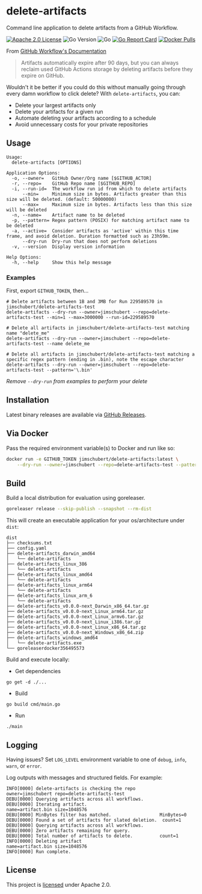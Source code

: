 # delete-artifacts

Command line application to delete artifacts from a GitHub Workflow.

[![Apache 2.0 License](https://img.shields.io/badge/License-Apache%202.0-blue)](./LICENSE)
![Go Version](https://img.shields.io/github/go-mod/go-version/jimschubert/delete-artifacts)
![Go](https://github.com/jimschubert/delete-artifacts/workflows/Build/badge.svg)
[![Go Report Card](https://goreportcard.com/badge/github.com/jimschubert/delete-artifacts)](https://goreportcard.com/report/github.com/jimschubert/delete-artifacts)
[![Docker Pulls](https://img.shields.io/docker/pulls/jimschubert/delete-artifacts)](https://hub.docker.com/r/jimschubert/delete-artifacts)
<!-- [![codecov](https://codecov.io/gh/jimschubert/delete-artifacts/branch/master/graph/badge.svg)](https://codecov.io/gh/jimschubert/delete-artifacts) --> 


From [GitHub Workflow's Documentation](https://docs.github.com/en/actions/configuring-and-managing-workflows/persisting-workflow-data-using-artifacts)

> Artifacts automatically expire after 90 days, but you can always reclaim used GitHub Actions storage by deleting artifacts before they expire on GitHub.

Wouldn't it be better if you could do this without manually going through every damn workflow to click delete? With `delete-artifacts`, you can:

* Delete your largest artifacts only
* Delete your artifacts for a given run
* Automate deleting your artifacts according to a schedule
* Avoid unnecessary costs for your private repositories

## Usage

```
Usage:
  delete-artifacts [OPTIONS]

Application Options:
  -o, --owner=   GitHub Owner/Org name [$GITHUB_ACTOR]
  -r, --repo=    GitHub Repo name [$GITHUB_REPO]
  -i, --run-id=  The workflow run id from which to delete artifacts
      --min=     Minimum size in bytes. Artifacts greater than this size will be deleted. (default: 50000000)
      --max=     Maximum size in bytes. Artifacts less than this size will be deleted
  -n, --name=    Artifact name to be deleted
  -p, --pattern= Regex pattern (POSIX) for matching artifact name to be deleted
  -a, --active=  Consider artifacts as 'active' within this time frame, and avoid deletion. Duration formatted such as 23h59m.
      --dry-run  Dry-run that does not perform deletions
  -v, --version  Display version information

Help Options:
  -h, --help     Show this help message
```

### Examples

First, export `GITHUB_TOKEN`, then…

```
# Delete artifacts between 1B and 3MB for Run 229589570 in jimschubert/delete-artifacts-test
delete-artifacts --dry-run --owner=jimschubert --repo=delete-artifacts-test --min=1 --max=3000000 --run-id=229589570
```

```
# Delete all artifacts in jimschubert/delete-artifacts-test matching name "delete_me"
delete-artifacts --dry-run --owner=jimschubert --repo=delete-artifacts-test --name delete_me
```

```
# Delete all artifacts in jimschubert/delete-artifacts-test matching a specific regex pattern (ending in .bin), note the escape character
delete-artifacts --dry-run --owner=jimschubert --repo=delete-artifacts-test --pattern='\.bin'
```

*Remove `--dry-run` from examples to perform your delete*

## Installation

Latest binary releases are available via [GitHub Releases](https://github.com/jimschubert/delete-artifacts/releases).

## Via Docker

Pass the required environment variable(s) to Docker and run like so:

```bash
docker run -e GITHUB_TOKEN jimschubert/delete-artifacts:latest \
    --dry-run --owner=jimschubert --repo=delete-artifacts-test --pattern='\.bin' --min=0
```

## Build

Build a local distribution for evaluation using goreleaser.

```bash
goreleaser release --skip-publish --snapshot --rm-dist
```

This will create an executable application for your os/architecture under `dist`:

```
dist
├── checksums.txt
├── config.yaml
├── delete-artifacts_darwin_amd64
│   └── delete-artifacts
├── delete-artifacts_linux_386
│   └── delete-artifacts
├── delete-artifacts_linux_amd64
│   └── delete-artifacts
├── delete-artifacts_linux_arm64
│   └── delete-artifacts
├── delete-artifacts_linux_arm_6
│   └── delete-artifacts
├── delete-artifacts_v0.0.0-next_Darwin_x86_64.tar.gz
├── delete-artifacts_v0.0.0-next_Linux_arm64.tar.gz
├── delete-artifacts_v0.0.0-next_Linux_armv6.tar.gz
├── delete-artifacts_v0.0.0-next_Linux_i386.tar.gz
├── delete-artifacts_v0.0.0-next_Linux_x86_64.tar.gz
├── delete-artifacts_v0.0.0-next_Windows_x86_64.zip
├── delete-artifacts_windows_amd64
│   └── delete-artifacts.exe
└── goreleaserdocker356495573
```

Build and execute locally:

* Get dependencies
```shell
go get -d ./...
```
* Build
```shell
go build cmd/main.go
```
* Run
```shell
./main
```

## Logging

Having issues? Set `LOG_LEVEL` environment variable to one of `debug`, `info`, `warn`, or `error`.

Log outputs with messages and structured fields. For example:

```text
INFO[0000] delete-artifacts is checking the repo         owner=jimschubert repo=delete-artifacts-test
DEBU[0000] Querying artifacts across all workflows.     
DEBU[0000] Iterating artifact.                           name=artifact.bin size=1048576
DEBU[0000] MinBytes filter has matched.                  MinBytes=0
DEBU[0000] Found a set of artifacts for slated deletion.  count=1
DEBU[0000] Querying artifacts across all workflows.     
DEBU[0000] Zero artifacts remaining for query.          
DEBU[0000] Total number of artifacts to delete.          count=1
INFO[0000] Deleting artifact                             name=artifact.bin size=1048576
INFO[0000] Run complete.                    
```

## License

This project is [licensed](./LICENSE) under Apache 2.0.
